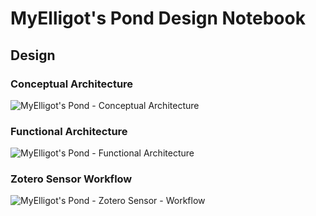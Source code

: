 # MyElligot's Pond Design Notebook

## Design

### Conceptual Architecture

![MyElligot's Pond - Conceptual Architecture](https://hackmd.io/_uploads/BJSf-B5vge.png)

### Functional Architecture

![MyElligot's Pond - Functional Architecture](https://hackmd.io/_uploads/S1KXbS9wxx.png)

### Zotero Sensor Workflow

![MyElligot's Pond - Zotero Sensor - Workflow](https://hackmd.io/_uploads/BJLLbS9vxg.png)


